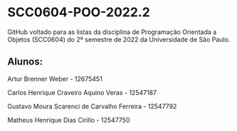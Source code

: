 # SCC0604-POO-2022.2

GitHub voltado para as listas da disciplina de Programação Orientada a Objetos (SCC0604) do 2º semestre de 2022 da Universidade de São Paulo.



## Alunos:

Artur Brenner Weber - 12675451

Carlos Henrique Craveiro Aquino Veras - 12547187

Gustavo Moura Scarenci de Carvalho Ferreira - 12547792

Matheus Henrique Dias Cirillo - 12547750

